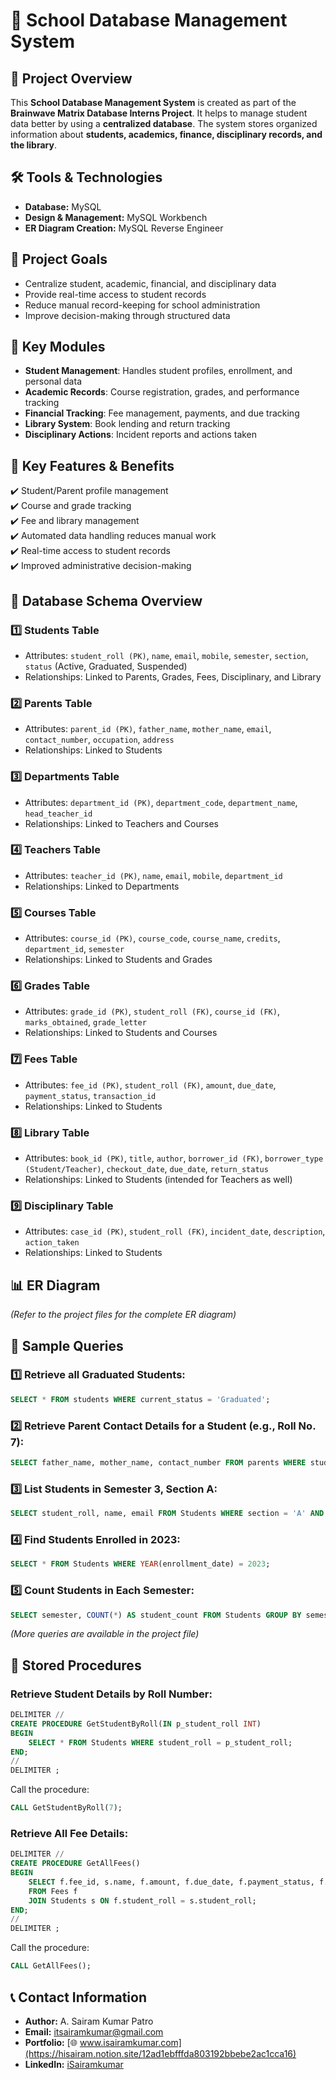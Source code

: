 # 📌 School Database Management System

## 📖 Project Overview
This **School Database Management System** is created as part of the **Brainwave Matrix Database Interns Project**. It helps to manage student data better by using a **centralized database**. The system stores organized information about **students, academics, finance, disciplinary records, and the library**.

## 🛠️ Tools & Technologies
- **Database:** MySQL
- **Design & Management:** MySQL Workbench
- **ER Diagram Creation:** MySQL Reverse Engineer

## 🎯 Project Goals
- Centralize student, academic, financial, and disciplinary data
- Provide real-time access to student records
- Reduce manual record-keeping for school administration
- Improve decision-making through structured data

## 📂 Key Modules
- **Student Management**: Handles student profiles, enrollment, and personal data
- **Academic Records**: Course registration, grades, and performance tracking
- **Financial Tracking**: Fee management, payments, and due tracking
- **Library System**: Book lending and return tracking
- **Disciplinary Actions**: Incident reports and actions taken

## 🔑 Key Features & Benefits
✔️ Student/Parent profile management  
✔️ Course and grade tracking  
✔️ Fee and library management  
✔️ Automated data handling reduces manual work  
✔️ Real-time access to student records  
✔️ Improved administrative decision-making  

## 📌 Database Schema Overview
### 1️⃣ **Students Table**
- Attributes: `student_roll (PK)`, `name`, `email`, `mobile`, `semester`, `section`, `status` (Active, Graduated, Suspended)
- Relationships: Linked to Parents, Grades, Fees, Disciplinary, and Library

### 2️⃣ **Parents Table**
- Attributes: `parent_id (PK)`, `father_name`, `mother_name`, `email`, `contact_number`, `occupation`, `address`
- Relationships: Linked to Students

### 3️⃣ **Departments Table**
- Attributes: `department_id (PK)`, `department_code`, `department_name`, `head_teacher_id`
- Relationships: Linked to Teachers and Courses

### 4️⃣ **Teachers Table**
- Attributes: `teacher_id (PK)`, `name`, `email`, `mobile`, `department_id`
- Relationships: Linked to Departments

### 5️⃣ **Courses Table**
- Attributes: `course_id (PK)`, `course_code`, `course_name`, `credits`, `department_id`, `semester`
- Relationships: Linked to Students and Grades

### 6️⃣ **Grades Table**
- Attributes: `grade_id (PK)`, `student_roll (FK)`, `course_id (FK)`, `marks_obtained`, `grade_letter`
- Relationships: Linked to Students and Courses

### 7️⃣ **Fees Table**
- Attributes: `fee_id (PK)`, `student_roll (FK)`, `amount`, `due_date`, `payment_status`, `transaction_id`
- Relationships: Linked to Students

### 8️⃣ **Library Table**
- Attributes: `book_id (PK)`, `title`, `author`, `borrower_id (FK)`, `borrower_type (Student/Teacher)`, `checkout_date`, `due_date`, `return_status`
- Relationships: Linked to Students (intended for Teachers as well)

### 9️⃣ **Disciplinary Table**
- Attributes: `case_id (PK)`, `student_roll (FK)`, `incident_date`, `description`, `action_taken`
- Relationships: Linked to Students

## 📊 ER Diagram
*(Refer to the project files for the complete ER diagram)*

## 📜 Sample Queries
### 1️⃣ Retrieve all Graduated Students:
```sql
SELECT * FROM students WHERE current_status = 'Graduated';
```
### 2️⃣ Retrieve Parent Contact Details for a Student (e.g., Roll No. 7):
```sql
SELECT father_name, mother_name, contact_number FROM parents WHERE student_roll = 7;
```
### 3️⃣ List Students in Semester 3, Section A:
```sql
SELECT student_roll, name, email FROM Students WHERE section = 'A' AND semester = 3;
```
### 4️⃣ Find Students Enrolled in 2023:
```sql
SELECT * FROM Students WHERE YEAR(enrollment_date) = 2023;
```
### 5️⃣ Count Students in Each Semester:
```sql
SELECT semester, COUNT(*) AS student_count FROM Students GROUP BY semester;
```
*(More queries are available in the project file)*

## 🔄 Stored Procedures
### Retrieve Student Details by Roll Number:
```sql
DELIMITER //
CREATE PROCEDURE GetStudentByRoll(IN p_student_roll INT)
BEGIN
    SELECT * FROM Students WHERE student_roll = p_student_roll;
END;
//
DELIMITER ;
```
Call the procedure:
```sql
CALL GetStudentByRoll(7);
```
### Retrieve All Fee Details:
```sql
DELIMITER //
CREATE PROCEDURE GetAllFees()
BEGIN
    SELECT f.fee_id, s.name, f.amount, f.due_date, f.payment_status, f.transaction_id
    FROM Fees f
    JOIN Students s ON f.student_roll = s.student_roll;
END;
//
DELIMITER ;
```
Call the procedure:
```sql
CALL GetAllFees();
```

## 📞 Contact Information
- **Author:** A. Sairam Kumar Patro  
- **Email:** [itsairamkumar@gmail.com](mailto:itsairamkumar@gmail.com)  
- **Portfolio:** [🌐 www.isairamkumar.com](https://hisairam.notion.site/12ad1ebfffda803192bbebe2ac1cca16)  
- **LinkedIn:** [iSairamkumar](https://www.linkedin.com/in/isairamkumar)  
